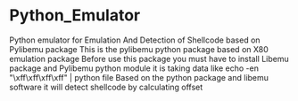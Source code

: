 # Python_Emulator
Python emulator for Emulation And Detection of Shellcode based on Pylibemu package
This is the pylibemu python package based on X80 emulation package
Before use this package you must have to install Libemu package and Pylibemu python module
it is taking data like echo -en "\xff\xff\xff\xff" | python file
Based on the python package and libemu software it will detect shellcode by calculating offset
